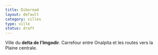 ```yaml
---
title: Dibornad
layout: default
category: villes
type: ville
status: draft
---
```

Ville du **delta de l’Imgodir**. Carrefour entre Onalpita et les routes vers la Plaine centrale.

